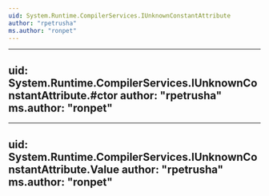 ```yaml
---
uid: System.Runtime.CompilerServices.IUnknownConstantAttribute
author: "rpetrusha"
ms.author: "ronpet"
---
```


---
uid: System.Runtime.CompilerServices.IUnknownConstantAttribute.#ctor
author: "rpetrusha"
ms.author: "ronpet"
---

---
uid: System.Runtime.CompilerServices.IUnknownConstantAttribute.Value
author: "rpetrusha"
ms.author: "ronpet"
---

